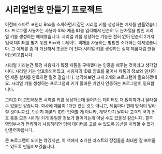 # 시리얼번호 만들기 프로젝트

이전에 스마트 포인터 Box를 소개하면서 잠깐 시리얼 키를 생성하는 예제를 만들었습니다. 프로그램 사용자는 사용자 ID와 제품 ID를 입력해서 단순히 두 문자열을 합친 시리얼 키를 생성하는 예제였습니다. 시리얼 키를 생성하는 기능은 전혀 없이 단순히 2가지 입력 데이터를 받기 위한 Box와 트레이트 객체를 사용하는 방법만 소개하는 예제였습니다. 그 예제를 좀 더 개선해서 조금은 더 진짜 시리얼 키를 생성하는 실제 제품처럼 만들어보려고합니다.

시리얼 키라는건 특정 사용자가 특정 제품을 구매했다는 인증을 해주는 것이라고 생각합니다. 시리얼 키는 암호화되어있고, 사용자의 ID로 암호를 풀어서 제품의 정보와 일치하면 제품 설치를 완료하면 될것 같습니다. 생각해보면 크게 2개의 프로그램이 필요하겠네요. 시리얼 키를 생성하는 프로그램과 키가 옳바른 키인지 인증하는 프로그램이 필요합니다.

그리고 더 고민해보면 시리얼 키를 생성하는데 들어가는 데이터도 더 많아지거나 달라질 수 있을것 같습니다. 회사에 제품이 1개만 있는 것도 아니고, 제품마다 판매 방식이 달라질 것이니까요. 단순히 제품의 ID만 입력할 게 아니라, 계약 만기 날짜나 고객의 국가 번호 등등 모든 시리얼 키게 동일한 정보가 들어가는게 아닐 수도 있을것 같습니다. 결국 영업부서가 편리하게 사용하려면 입력 데이터를 고를 수 있도록 옵션을 처리할 수 있게 만들어야합니다.

큰 프로그램이 되지는 않겠지만, 이 책에서 소개한 러스트의 장점들을 최대한 잘 보여줄 수 있도록 만들어보겠습니다.